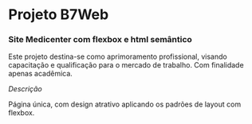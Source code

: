 <h1>Projeto B7Web</h1>
<h3>Site Medicenter com flexbox e html semântico</h3>
<section>
    <p>
        Este projeto destina-se como aprimoramento profissional, visando capacitação e qualificação para o mercado de trabalho. Com finalidade apenas acadêmica.
    </p>
</section>
<section>
    <em>Descrição</em>
    <p>
        Página única, com design atrativo aplicando os padrões de layout com flexbox.
    </p>
</section>